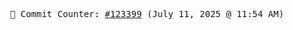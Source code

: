 <p align="center">
    <samp>
        📮 Commit Counter: <a href="https://github.com/Javascript-void0/Javascript-void0/commits/main">#123399</a> (July 11, 2025 @ 11:54 AM)
    </samp>
</p>